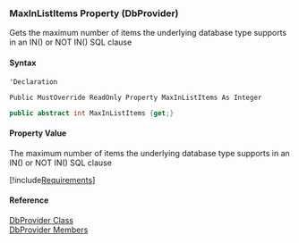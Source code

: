 ﻿### MaxInListItems Property (DbProvider)

Gets the maximum number of items the underlying database type supports in an IN() or NOT IN() SQL clause

#### Syntax

```vbnet
'Declaration

Public MustOverride ReadOnly Property MaxInListItems As Integer
```

```csharp
public abstract int MaxInListItems {get;}
```

#### Property Value

The maximum number of items the underlying database type supports in an IN() or NOT IN() SQL clause

[!include[Requirements](../partials/requirements.md)]

#### Reference

[DbProvider Class](FChoice.Common~FChoice.Common.Data.DbProvider.md)  
[DbProvider Members](FChoice.Common~FChoice.Common.Data.DbProvider_members.md)